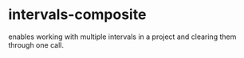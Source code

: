 # intervals-composite
enables working with multiple intervals in a project and clearing them through one call.
